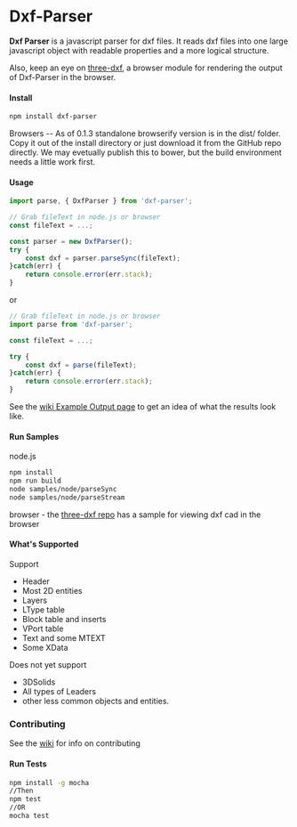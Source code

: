 
# Dxf-Parser

**Dxf Parser** is a javascript parser for dxf files. It reads dxf files into one large javascript object with readable properties and a more logical structure.

Also, keep an eye on [three-dxf](https://github.com/gdsestimating/three-dxf), a browser module for rendering the output of Dxf-Parser in the browser.

#### Install

```sh
npm install dxf-parser
```

Browsers -- As of 0.1.3 standalone browserify version is in the dist/ folder. Copy it out of the install directory or just download it from the GitHub repo directly. We may evetually publish this to bower, but the build environment needs a little work first.

#### Usage

``` js
import parse, { DxfParser } from 'dxf-parser';

// Grab fileText in node.js or browser
const fileText = ...;

const parser = new DxfParser();
try {
    const dxf = parser.parseSync(fileText);
}catch(err) {
    return console.error(err.stack);
}
```

or

```ts
// Grab fileText in node.js or browser
import parse from 'dxf-parser';

const fileText = ...;

try {
    const dxf = parse(fileText);
}catch(err) {
    return console.error(err.stack);
}
```

See the [wiki Example Output page](https://github.com/gdsestimating/dxf-parser/wiki/Example-Output) to get an idea of what the results look like.

#### Run Samples

node.js

```sh
npm install
npm run build
node samples/node/parseSync
node samples/node/parseStream
```

browser - the [three-dxf repo](https://github.com/gdsestimating/three-dxf) has a sample for viewing dxf cad in the browser

#### What's Supported

Support

* Header
* Most 2D entities
* Layers
* LType table
* Block table and inserts
* VPort table
* Text and some MTEXT
* Some XData

Does not yet support

* 3DSolids
* All types of Leaders
* other less common objects and entities.

### Contributing

See the [wiki](https://github.com/gdsestimating/dxf-parser/wiki) for info on contributing

#### Run Tests

```sh
npm install -g mocha
//Then
npm test
//OR
mocha test
```
